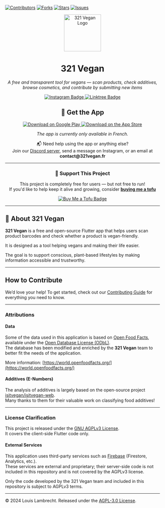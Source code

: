 [![Contributors][contributors-shield]][contributors-url] [![Forks][forks-shield]][forks-url] [![Stars][stars-shield]][stars-url] [![Issues][issues-shield]][issues-url]

<div align="center">
  <img src="https://github.com/llambrecht/321vegan-app/blob/main/images/app_icon.png" alt="321 Vegan Logo" width="120" />

  <h1>321 Vegan</h1>
  <p><em>A free and transparent tool for vegans — scan products, check additives, browse cosmetics, and contribute by submitting new items</em></p>

  <a href="https://www.instagram.com/321vegan.app" target="_blank">
    <img src="https://img.shields.io/badge/Instagram-@321vegan.app-E4405F?logo=instagram&logoColor=white&style=for-the-badge" alt="Instagram Badge"/>
  </a>
    <a href="https://linktr.ee/321vegan" target="_blank">
    <img src="https://img.shields.io/badge/More%20Links-Linktree-43E660?logo=Linktree&logoColor=white&style=for-the-badge" alt="Linktree Badge"/>
  </a>
</div>

<h2 align="center">📱 Get the App</h2>

<p align="center">
  <a href="https://play.google.com/store/apps/details?id=com.app321vegan.veganapp" target="_blank">
    <img src="https://img.shields.io/badge/Google_Play-4.7★-3DDC84?logo=google-play&logoColor=white&style=for-the-badge" alt="Download on Google Play"/>
  </a>
  <a href="https://apps.apple.com/fr/app/321-vegan/id6736880006" target="_blank">
    <img src="https://img.shields.io/badge/App_Store-5.0★-0D96F6?logo=apple&logoColor=white&style=for-the-badge" alt="Download on the App Store"/>
  </a>
</p>

<p align="center"><em>The app is currently only available in French.</em></p>

<p align="center">
  📬 Need help using the app or anything else?<br>
  Join our <a href="https://discord.com/invite/NV67QXS2JF" target="_blank">Discord server</a>, send a message on Instagram, or an email at <strong>contact@321vegan.fr</strong>
</p>

---

<div align="center">
  <h3>💚 Support This Project</h3>
  <p>
    This project is completely free for users — but not free to run!<br/>
    If you'd like to help keep it alive and growing, consider <a href="https://buymeacoffee.com/321vegan?new=1" target="_blank"><strong>buying me a tofu</strong></a>
  </p>
  <a href="https://buymeacoffee.com/321vegan" target="_blank">
    <img src="https://img.shields.io/badge/Buy%20Me%20a%20Tofu-FFDD00?style=for-the-badge&logo=leaflet&logoColor=black" alt="Buy Me a Tofu Badge"/>
  </a>
</div>

---

## 🌱 About 321 Vegan

**321 Vegan** is a free and open-source Flutter app that helps users scan product barcodes and check whether a product is vegan-friendly.

It is designed as a tool helping vegans and making their life easier.

The goal is to support conscious, plant-based lifestyles by making information accessible and trustworthy.

---

## How to Contribute

We’d love your help!
To get started, check out our [Contributing Guide](CONTRIBUTING.md) for everything you need to know.

---

### Attributions

#### Data

Some of the data used in this application is based on [Open Food Facts](https://world.openfoodfacts.org), available under the [Open Database License (ODbL)](https://opendatacommons.org/licenses/odbl/1-0/).  
The database has been modified and enriched by the **321 Vegan** team to better fit the needs of the application.

More information: [https://world.openfoodfacts.org/](https://world.openfoodfacts.org/)

#### Additives (E-Numbers)

The analysis of additives is largely based on the open-source project [isitvegan/isitvegan-web](https://github.com/isitvegan/isitvegan-web).  
Many thanks to them for their valuable work on classifying food additives!

---

### License Clarification

This project is released under the [GNU AGPLv3 License](https://www.gnu.org/licenses/agpl-3.0.html).  
It covers the client-side Flutter code only.

#### External Services

This application uses third-party services such as [Firebase](https://firebase.google.com) (Firestore, Analytics, etc.).  
These services are external and proprietary; their server-side code is not included in this repository and is not covered by the AGPLv3 license.

Only the code developed by the 321 Vegan team and included in this repository is subject to AGPLv3 terms.

---

© 2024 Louis Lambrecht. Released under the [AGPL-3.0 License](https://github.com/llambrecht/321vegan-app/blob/main/LICENSE).

[contributors-shield]: https://img.shields.io/github/contributors/llambrecht/321vegan-app.svg?style=for-the-badge
[contributors-url]: https://github.com/llambrecht/321vegan-app/graphs/contributors
[forks-shield]: https://img.shields.io/github/forks/llambrecht/321vegan-app.svg?style=for-the-badge
[forks-url]: https://github.com/llambrecht/321vegan-app/network/members
[stars-shield]: https://img.shields.io/github/stars/llambrecht/321vegan-app.svg?style=for-the-badge
[stars-url]: https://github.com/llambrecht/321vegan-app/stargazers
[issues-shield]: https://img.shields.io/github/issues/llambrecht/321vegan-app.svg?style=for-the-badge
[issues-url]: https://github.com/llambrecht/321vegan-app/issues
[license-shield]: https://img.shields.io/github/license/llambrecht/321vegan-app.svg?style=for-the-badge
[license-url]: https://github.com/llambrecht/321vegan-app/blob/main/LICENSE.md
[linkedin-shield]: https://img.shields.io/badge/LinkedIn-Connect-blue?logo=linkedin&style=for-the-badge
[linkedin-url]: https://www.linkedin.com/in/your-name/
